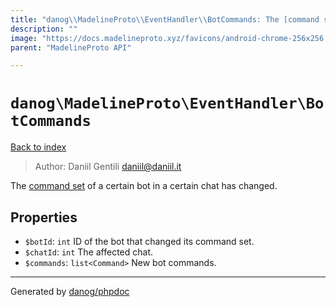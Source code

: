 ```yaml
---
title: "danog\\MadelineProto\\EventHandler\\BotCommands: The [command set](https://core.telegram.org/api/bots/commands) of a certain bot in a certain chat has changed."
description: ""
image: "https://docs.madelineproto.xyz/favicons/android-chrome-256x256.png"
parent: "MadelineProto API"

---
```

# `danog\MadelineProto\EventHandler\BotCommands`
[Back to index](../../../index.html)

> Author: Daniil Gentili <daniil@daniil.it>  
  

The [command set](https://core.telegram.org/api/bots/commands) of a certain bot in a certain chat has changed.  



## Properties
* `$botId`: `int` ID of the bot that changed its command set.
* `$chatId`: `int` The affected chat.
* `$commands`: `list<Command>` New bot commands.
---
Generated by [danog/phpdoc](https://phpdoc.daniil.it)
